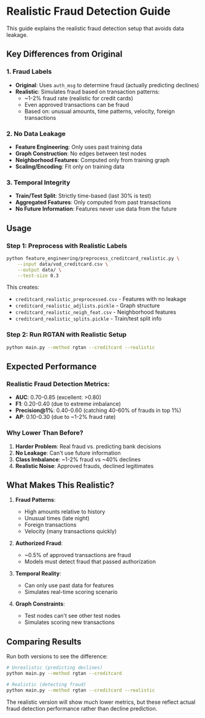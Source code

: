 # Realistic Fraud Detection Guide

This guide explains the realistic fraud detection setup that avoids data leakage.

## Key Differences from Original

### 1. **Fraud Labels**
- **Original**: Uses `auth_msg` to determine fraud (actually predicting declines)
- **Realistic**: Simulates fraud based on transaction patterns:
  - ~1-2% fraud rate (realistic for credit cards)
  - Even approved transactions can be fraud
  - Based on: unusual amounts, time patterns, velocity, foreign transactions

### 2. **No Data Leakage**
- **Feature Engineering**: Only uses past training data
- **Graph Construction**: No edges between test nodes
- **Neighborhood Features**: Computed only from training graph
- **Scaling/Encoding**: Fit only on training data

### 3. **Temporal Integrity**
- **Train/Test Split**: Strictly time-based (last 30% is test)
- **Aggregated Features**: Only computed from past transactions
- **No Future Information**: Features never use data from the future

## Usage

### Step 1: Preprocess with Realistic Labels
```bash
python feature_engineering/preprocess_creditcard_realistic.py \
    --input data/vod_creditcard.csv \
    --output data/ \
    --test-size 0.3
```

This creates:
- `creditcard_realistic_preprocessed.csv` - Features with no leakage
- `creditcard_realistic_adjlists.pickle` - Graph structure
- `creditcard_realistic_neigh_feat.csv` - Neighborhood features
- `creditcard_realistic_splits.pickle` - Train/test split info

### Step 2: Run RGTAN with Realistic Setup
```bash
python main.py --method rgtan --creditcard --realistic
```

## Expected Performance

### Realistic Fraud Detection Metrics:
- **AUC**: 0.70-0.85 (excellent: >0.80)
- **F1**: 0.20-0.40 (due to extreme imbalance)
- **Precision@1%**: 0.40-0.60 (catching 40-60% of frauds in top 1%)
- **AP**: 0.10-0.30 (due to ~1-2% fraud rate)

### Why Lower Than Before?
1. **Harder Problem**: Real fraud vs. predicting bank decisions
2. **No Leakage**: Can't use future information
3. **Class Imbalance**: ~1-2% fraud vs ~40% declines
4. **Realistic Noise**: Approved frauds, declined legitimates

## What Makes This Realistic?

1. **Fraud Patterns**:
   - High amounts relative to history
   - Unusual times (late night)
   - Foreign transactions
   - Velocity (many transactions quickly)

2. **Authorized Fraud**:
   - ~0.5% of approved transactions are fraud
   - Models must detect fraud that passed authorization

3. **Temporal Reality**:
   - Can only use past data for features
   - Simulates real-time scoring scenario

4. **Graph Constraints**:
   - Test nodes can't see other test nodes
   - Simulates scoring new transactions

## Comparing Results

Run both versions to see the difference:

```bash
# Unrealistic (predicting declines)
python main.py --method rgtan --creditcard

# Realistic (detecting fraud)
python main.py --method rgtan --creditcard --realistic
```

The realistic version will show much lower metrics, but these reflect actual fraud detection performance rather than decline prediction.